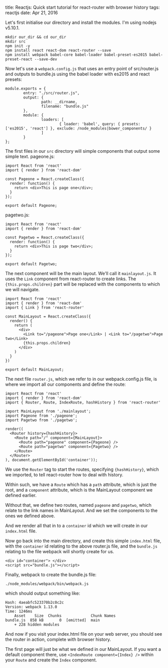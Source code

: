 title: Reactjs: Quick start tutorial for react-router with browser history
tags: reactjs
date: Apr 21, 2016

Let's first initialise our directory and install the modules. I'm using nodejs v5.10.1.  

    mkdir our_dir && cd our_dir
    mkdir src
    npm init -y
    npm install react react-dom react-router --save
    npm install webpack babel-core babel-loader babel-preset-es2015 babel-preset-react --save-dev

Now let's use a `webpack.config.js` that uses an entry point of src/router.js and outputs to bundle.js using the babel loader with es2015 and react presets:

    module.exports = {
            entry: "./src/router.js",
            output: {
                    path: __dirname,
                    filename: "bundle.js"
            },
            module: {
                    loaders: [
                            { loader: 'babel', query: { presets: ['es2015', 'react'] }, exclude: /node_modules|bower_components/ }
                    ]
            }
    };

The first files in our `src` directory will simple components that output some simple text. pageone.js:

    import React from 'react'
    import { render } from 'react-dom'
    
    const Pageone = React.createClass({
      render: function() {
        return <div>This is page one</div>;
      }
    });
    
    export default Pageone;

pagetwo.js:

    import React from 'react'
    import { render } from 'react-dom'
    
    const Pagetwo = React.createClass({
      render: function() {
        return <div>This is page two</div>;
      }
    });
    
    export default Pagetwo;

The next component will be the main layout. We'll call it `mainlayout.js`. It uses the `Link` component from react-router to create links. The `{this.props.children}` part will be replaced with the components to which we will navigate.

    import React from 'react'
    import { render } from 'react-dom'
    import { Link } from 'react-router'
    
    const MainLayout = React.createClass({
      render() {
        return (
          <div>
            <Link to="/pageone">Page one</Link> | <Link to="/pagetwo">Page two</Link>
            {this.props.children}
          </div>
        )
      }
    })
    
    export default MainLayout;

The next file `router.js`, which we refer to in our webpack.config.js file, is where we import all our components and define the route:

    import React from 'react'
    import { render } from 'react-dom'
    import { Router, Route, IndexRoute, hashHistory } from 'react-router'
    
    import MainLayout from './mainlayout';
    import Pageone from './pageone';
    import Pagetwo from './pagetwo';
    
    render((
      <Router history={hashHistory}>
        <Route path="/" component={MainLayout}>
          <Route path="pageone" component={Pageone} />
          <Route path="pagetwo" component={Pagetwo} />
        </Route>
      </Router>
    ), document.getElementById('container'));

We use the `Router` tag to start the routes, specifying `{hashHistory}`, which we imported, to tell react-router how to deal with history.

Within such, we have a `Route` which has a `path` attribute, which is just the root, and a `component` attribute, which is the MainLayout component we defined earlier.

Without that, we define two routes, named `pageone` and `pagetwo`, which relate to the link names in MainLayout. And we set the components to the ones we defined above.

And we render all that in to a `container` id which we will create in our `index.html` file.

Now go back into the main directory, and create this simple `index.html` file, with the `container` id relating to the above router.js file, and the `bundle.js` relating to the file webpack will shortly create for us.

    <div id="container"> </div>
    <script src="bundle.js"></script>

Finally, webpack to create the bundle.js file:

    ./node_modules/webpack/bin/webpack.js

which should output something like:

    Hash: 4aeabfc523370b2c0c2c
    Version: webpack 1.13.0
    Time: 1246ms
        Asset    Size  Chunks             Chunk Names
    bundle.js  858 kB       0  [emitted]  main
        + 228 hidden modules

And now if you visit your index.html file on your web server, you should see the router in action, complete with browser history.

The first page will just be what we defined in our MainLayout. If you want a default component there, use `<IndexRoute component={Index} />` within your `Route` and create the `Index` component.
